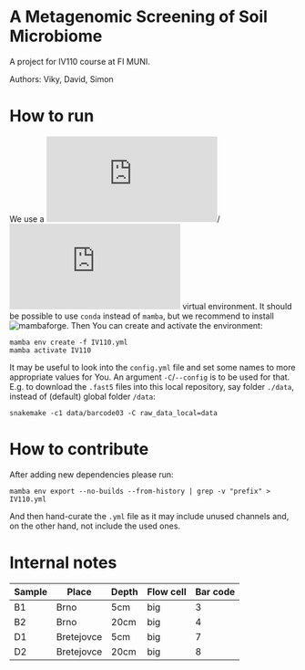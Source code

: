 A Metagenomic Screening of Soil Microbiome
==========================================

A project for IV110 course at FI MUNI.

Authors: Viky, David, Simon

# How to run

We use a
![mamba](https://mamba.readthedocs.io/en/latest/installation.html)/
![conda](https://docs.conda.io/projects/conda/en/latest/user-guide/install/linux.html)
virtual environment. It should be possible to use `conda` instead of `mamba`,
but we recommend to install
![mambaforge](https://github.com/conda-forge/miniforge#mambaforge).
Then You can create and activate the environment:

```
mamba env create -f IV110.yml
mamba activate IV110
```

It may be useful to look into the `config.yml` file and set some names to more
appropriate values for You. An argument `-C`/`--config` is to be used for that.
E.g. to download the `.fast5` files into this local repository, say folder
`./data`, instead of (default) global folder `/data`:

```
snakemake -c1 data/barcode03 -C raw_data_local=data
```

# How to contribute

After adding new dependencies please run:
```
mamba env export --no-builds --from-history | grep -v "prefix" > IV110.yml
```
And then hand-curate the `.yml` file as it may include unused channels
and, on the other hand, not include the used ones.

# Internal notes

| Sample | Place       | Depth | Flow cell | Bar code |
|--------|-------------|-------|-----------|----------|
| B1     | Brno        | 5cm   | big       | 3        |
| B2     | Brno        | 20cm  | big       | 4        |
| D1     | Bretejovce  | 5cm   | big       | 7        |
| D2     | Bretejovce  | 20cm  | big       | 8        |

